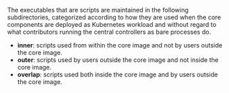 The executables that are scripts are maintained in the following
subdirectories, categorized according to how they are used when the
core components are deployed as Kubernetes workload and without regard
to what contributors running the central controllers as bare processes
do.

- **inner**: scripts used from within the core image and not by users outside the core image.
- **outer**: scripts used by users outside the core image and not inside the core image.
- **overlap**: scripts used both inside the core image and by users outside the core image.
